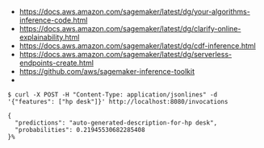 - https://docs.aws.amazon.com/sagemaker/latest/dg/your-algorithms-inference-code.html
- https://docs.aws.amazon.com/sagemaker/latest/dg/clarify-online-explainability.html
- https://docs.aws.amazon.com/sagemaker/latest/dg/cdf-inference.html
- https://docs.aws.amazon.com/sagemaker/latest/dg/serverless-endpoints-create.html
- https://github.com/aws/sagemaker-inference-toolkit
- 
```
$ curl -X POST -H "Content-Type: application/jsonlines" -d '{"features": ["hp desk"]}' http://localhost:8080/invocations

{
  "predictions": "auto-generated-description-for-hp desk",
  "probabilities": 0.21945530682285408
}%
```